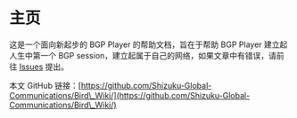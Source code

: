 # 主页

这是一个面向新起步的 BGP Player 的帮助文档，旨在于帮助 BGP Player 建立起人生中第一个 BGP session，建立起属于自己的网络，如果文章中有错误，请前往 [Issues](https://github.com/Shizuku-Global-Communications/Bird\_Wiki/issues) 提出。

本文 GitHub 链接：[https://github.com/Shizuku-Global-Communications/Bird\_Wiki/](https://github.com/Shizuku-Global-Communications/Bird\_Wiki/)
